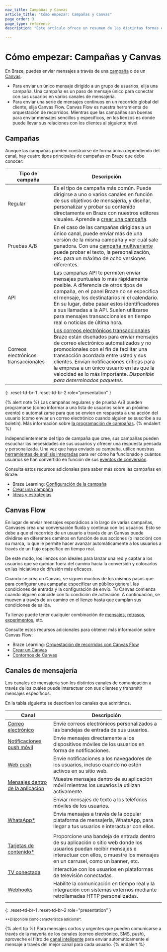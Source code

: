 ```yaml
---
nav_title: Campañas y Canvas
article_title: "Cómo empezar: Campañas y Canvas"
page_order: 3
page_type: reference
description: "Este artículo ofrece un resumen de las distintas formas en que puedes enviar mensajes con Braze."

---
```


# Cómo empezar: Campañas y Canvas

En Braze, puedes enviar mensajes a través de una [campaña](#campaigns) o de un [Canvas](#canvas-flow).

- Para enviar un único mensaje dirigido a un grupo de usuarios, elija una campaña. Una campaña es un paso de mensaje único para conectar con sus usuarios en varios canales de mensajería.
- Para enviar una serie de mensajes continuos en un recorrido global del cliente, elija Canvas Flow. Canvas Flow es nuestra herramienta de orquestación de recorridos. Mientras que las campañas son buenas para enviar mensajes sencillos y específicos, en los lienzos es donde puede llevar sus relaciones con los clientes al siguiente nivel.

## Campañas

Aunque las campañas pueden construirse de forma única dependiendo del canal, hay cuatro tipos principales de campañas en Braze que debe conocer:

| Tipo de campaña        | Descripción                                                                                                                                                                                                                                                                                              |
| -------------------- | -------------------------------------------------------------------------------------------------------------------------------------------------------------------------------------------------------------------------------------------------------------------------------------------------------- |
| Regular              | Es el tipo de campaña más común. Puede dirigirse a uno o varios canales en función de sus objetivos de mensajería, y diseñar, personalizar y probar su contenido directamente en Braze con nuestros editores visuales. Aprende a [crear una campaña]({{site.baseurl}}/user_guide/engagement_tools/campaigns/building_campaigns/creating_campaign). |
| Pruebas A/B          | En el caso de las campañas dirigidas a un único canal, puede enviar más de una versión de la misma campaña y ver cuál sale ganadora. Con una [campaña multivariante]({{site.baseurl}}/user_guide/engagement_tools/testing/multivariant_testing/) puede probar el texto, la personalización, etc. para un máximo de ocho versiones diferentes. |
| API                  | [Las campañas API]({{site.baseurl}}/api/api_campaigns/) te permiten enviar mensajes puntuales lo más rápidamente posible. A diferencia de otros tipos de campaña, en el panel Braze no se especifica el mensaje, los destinatarios ni el calendario. En su lugar, debe pasar estos identificadores a sus llamadas a la API. Suelen utilizarse para mensajes transaccionales en tiempo real o noticias de última hora.  |
| Correos electrónicos transaccionales | [Los correos electrónicos transaccionales]({{site.baseurl}}/user_guide/message_building_by_channel/email/transactional_message_api_campaign/) Braze están diseñados para enviar mensajes de correo electrónico automatizados y no promocionales con el fin de facilitar una transacción acordada entre usted y sus clientes. Envían notificaciones críticas para la empresa a un único usuario en las que la velocidad es lo más importante. *Disponible para determinados paquetes.* |
{: .reset-td-br-1 .reset-td-br-2 role="presentation" }

{% alert note %}
Las campañas regulares y de prueba A/B pueden programarse (como informar a una lista de usuarios sobre un próximo evento) o automatizarse para que se envíen en respuesta a una acción del usuario (como enviar un correo electrónico cuando alguien se suscribe a su boletín). Más información sobre [la programación de campañas]({{site.baseurl}}/user_guide/engagement_tools/campaigns/building_campaigns/delivery_types).
{% endalert %}

Independientemente del tipo de campaña que cree, sus campañas pueden escuchar las necesidades de sus usuarios y ofrecer una respuesta pensada y personalizada. Una vez que haya enviado su campaña, utilice nuestras [herramientas de análisis integradas]({{site.baseurl}}/user_guide/analytics/reporting/) para ver cómo ha funcionado y cuántos usuarios se han convertido en función de sus [eventos de conversión]({{site.baseurl}}/user_guide/engagement_tools/messaging_fundamentals/conversion_events/).

Consulta estos recursos adicionales para saber más sobre las campañas en Braze:

- Braze Learning: [Configuración de la campaña](https://learning.braze.com/campaign-setup-delivery-targeting-conversions)
- [Crear una campaña]({{site.baseurl}}/user_guide/engagement_tools/campaigns/building_campaigns/creating_campaign)
- [Ideas y estrategias]({{site.baseurl}}/user_guide/engagement_tools/campaigns/ideas_and_strategies)

## Canvas Flow

En lugar de enviar mensajes esporádicos a lo largo de varias campañas, Canvases crea una conversación fluida y continua con los usuarios. Esto se debe a que el recorrido de un usuario a través de un Canvas puede dividirse en diferentes caminos en función de sus acciones (o inacción) con su marca, lo que le permite hacer avanzar automáticamente a los usuarios a través de un flujo específico en tiempo real.



De este modo, los lienzos son ideales para lanzar una red y captar a los usuarios que se quedan fuera del camino hacia la conversión y colocarlos en las iniciativas de difusión más eficaces.

Cuando se crea un Canvas, se siguen muchos de los mismos pasos que para configurar una campaña: especificar un público general, las condiciones de entrada y la configuración de envío. Tu Canvas comienza cuando alguien coincide con tu condición de activación. A continuación, se mueven a través de un camino en el lienzo hasta que cumplan sus condiciones de salida.

Tu lienzo puede tener cualquier combinación de [mensajes]({{site.baseurl}}/user_guide/engagement_tools/canvas/canvas_components/message_step/), [retrasos]({{site.baseurl}}/user_guide/engagement_tools/canvas/canvas_components/delay_step/), [experimentos]({{site.baseurl}}/user_guide/engagement_tools/canvas/canvas_components/experiment_step/), etc. 

Consulte estos recursos adicionales para obtener más información sobre Canvas Flow:

- Braze Learning: [Orquestación de recorridos con Canvas Flow](https://learning.braze.com/path/journey-orchestration-with-canvas-flow)
- [Crear un Canvas]({{site.baseurl}}/user_guide/engagement_tools/canvas/create_a_canvas/create_a_canvas/)
- [Contornos de Canvas]({{site.baseurl}}/user_guide/engagement_tools/canvas/get_started/canvas_outlines/)

## Canales de mensajería

Los canales de mensajería son los distintos canales de comunicación a través de los cuales puede interactuar con sus clientes y transmitir mensajes específicos. 



En la tabla siguiente se describen los canales que admitimos.

| Canal                                                                                              | Descripción                                                                                                                                            |
| ---------------------------------------------------------------------------------------------------- | ------------------------------------------------------------------------------------------------------------------------------------------------------ |
| [Correo electrónico]({{site.baseurl}}/user_guide/message_building_by_channel/email/about/)                        | Envíe correos electrónicos personalizados a las bandejas de entrada de sus usuarios.                                                                                                       |
| [Notificaciones push móvil]({{site.baseurl}}/user_guide/message_building_by_channel/push/about/)                   | Envíe mensajes directamente a los dispositivos móviles de los usuarios en forma de notificaciones.                                                                                   |
| [Web push]({{site.baseurl}}/user_guide/message_building_by_channel/push/web)                         | Envíe notificaciones a los navegadores de los usuarios, incluso cuando no estén activos en su sitio web.                                                         |
| [Mensajes dentro de la aplicación]({{site.baseurl}}/user_guide/message_building_by_channel/in-app_messages/about/)    | Muestre mensajes dentro de su aplicación móvil mientras los usuarios la utilizan activamente.                                                                             |
|                    | Enviar mensajes de texto a los teléfonos móviles de los usuarios.                                                                                                            |
| [WhatsApp*]({{site.baseurl}}/user_guide/message_building_by_channel/whatsapp/overview/)              | Envía mensajes a través de la popular plataforma de mensajería, WhatsApp, para llegar a tus usuarios e interactuar con ellos.                                                   |
|        |  |
| [Tarjetas de contenido*]({{site.baseurl}}/user_guide/message_building_by_channel/content_cards/about/)       | Proporcione una bandeja de entrada dentro de su aplicación o sitio web donde los usuarios puedan recibir mensajes e interactuar con ellos, o muestre los mensajes en un carrusel, como un banner, etc. |
| [TV conectada]({{site.baseurl}}/developer_guide/platforms/tv_and_ott/)                           | Interactúe con los usuarios en plataformas de televisión conectadas.                                                                                                   |
| [Webhooks]({{site.baseurl}}/user_guide/message_building_by_channel/webhooks/understanding_webhooks/) | Habilite la comunicación en tiempo real y la integración con sistemas externos mediante retrollamadas HTTP personalizadas.                                                    |
|  |                                                     |
{: .reset-td-br-1 .reset-td-br-2 role="presentation" }

<sup>\*\*Disponible como característica adicional\*.</sup>

{% alert tip %}
Para mensajes cortos y urgentes que pueden comunicarse a través de la mayoría de los canales (correo electrónico, SMS, push), aproveche el filtro de [canal inteligente]({{site.baseurl}}/user_guide/brazeai/intelligence/intelligent_channel/) para enviar automáticamente el mensaje a través del mejor canal para cada usuario.
{% endalert %}

